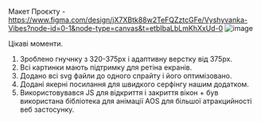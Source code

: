 Макет Проєкту - https://www.figma.com/design/jX7XBtk88w2TeFQZztcGFe/Vyshyvanka-Vibes?node-id=0-1&node-type=canvas&t=etbIbaLbLmKhXxUd-0
![image](https://github.com/user-attachments/assets/4871a9ad-85ad-4509-adae-fcc1037f19ac)

Цікаві моменти.
1. Зроблено гнучнку з 320-375px і адаптивну верстку від 375px.
2. Всі картинки мають підтримку для ретіна екранів.
3. Додано всі svg файли до одного спрайту і його оптимізовано.
4. Додані якерні посилання для швидкого серфінгу нашим додатком.
5. Використовувався JS для відкриття і закриття вікон + був використанa бібліотека для анімації AOS для більшої атракцийності веб застосунку.
